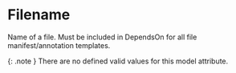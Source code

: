 # Filename
Name of a file. Must be included in DependsOn for all file manifest/annotation templates.


{: .note }
There are no defined valid values for this model attribute.
